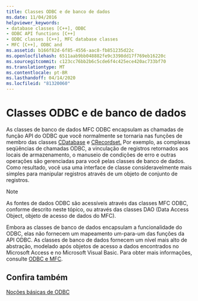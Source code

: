 ```yaml
---
title: Classes ODBC e de banco de dados
ms.date: 11/04/2016
helpviewer_keywords:
- database classes [C++], ODBC
- ODBC API functions [C++]
- ODBC classes [C++], MFC database classes
- MFC [C++], ODBC and
ms.assetid: b166f82d-6f85-4556-aac8-fb851235d22c
ms.openlocfilehash: 6511aab9bb048882fe9c3398dd17f769eb16220c
ms.sourcegitcommit: c123cc76bb2b6c5cde6f4c425ece420ac733bf70
ms.translationtype: MT
ms.contentlocale: pt-BR
ms.lasthandoff: 04/14/2020
ms.locfileid: "81320060"
---
```

# <a name="odbc-and-the-database-classes"></a>Classes ODBC e de banco de dados

As classes de banco de dados MFC ODBC encapsulam as chamadas de função API do ODBC que você normalmente se tornaria nas funções de membro das classes [CDatabase](../../mfc/reference/cdatabase-class.md) e [CRecordset.](../../mfc/reference/crecordset-class.md) Por exemplo, as complexas seqüências de chamadas ODBC, a vinculação de registros retornados aos locais de armazenamento, o manuseio de condições de erro e outras operações são gerenciadas para você pelas classes de banco de dados. Como resultado, você usa uma interface de classe consideravelmente mais simples para manipular registros através de um objeto de conjunto de registros.

> [!NOTE]
> As fontes de dados ODBC são acessíveis através das classes MFC ODBC, conforme descrito neste tópico, ou através das classes DAO (Data Access Object, objeto de acesso de dados do MFC).

Embora as classes de banco de dados encapsulam a funcionalidade do ODBC, elas não fornecem um mapeamento um-para-um das funções da API ODBC. As classes de banco de dados fornecem um nível mais alto de abstração, modelado após objetos de acesso a dados encontrados no Microsoft Access e no Microsoft Visual Basic. Para obter mais informações, consulte [ODBC e MFC](../../data/odbc/odbc-and-mfc.md).

## <a name="see-also"></a>Confira também

[Noções básicas de ODBC](../../data/odbc/odbc-basics.md)
